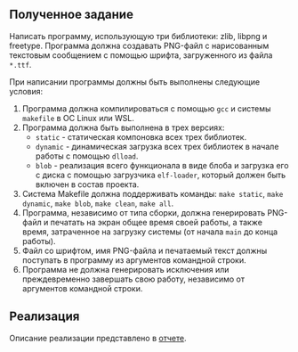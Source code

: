 ## Полученное задание

Написать программу, использующую три библиотеки: zlib, libpng и freetype. Программа должна создавать PNG-файл с нарисованным текстовым сообщением с помощью шрифта, загруженного из файла `*.ttf`.

При написании программы должны быть выполнены следующие условия:
1.  Программа должна компилироваться с помощью `gcc` и системы `makefile` в ОС Linux или WSL.
2.  Программа должна быть выполнена в трех версиях:
    * `static` - статическая компоновка всех трех библиотек.
    * `dynamic` - динамическая загрузка всех трех библиотек в начале работы с помощью `dlload`.
    * `blob` - реализация всего функционала в виде блоба и загрузка его с диска с помощью загрузчика `elf-loader`, который должен быть включен в состав проекта.
3.  Система Makefile должна поддерживать команды: `make static`, `make dynamic`, `make blob`, `make clean`, `make all`.
4.  Программа, независимо от типа сборки, должна генерировать PNG-файл и печатать на экран общее время своей работы, а также время, затраченное на загрузку системы (от начала `main` до конца работы).
5.  Файл со шрифтом, имя PNG-файла и печатаемый текст должны поступать в программу из аргументов командной строки.
6.  Программа не должна генерировать исключения или преждевременно завершать свою работу, независимо от аргументов командной строки.

## Реализация

Описание реализации представлено в [отчете](отчет.pdf).

